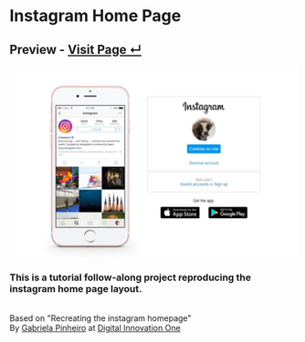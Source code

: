 # Instagram Home Page


## Preview - <a href="https://xevilcorp.github.io/FrontendExperiments/Experiments/InstagramHome">Visit Page ↵</a>

![image](./images/preview.jpg)

### This is a tutorial follow-along project reproducing the instagram home page layout.

<br>
Based on "Recreating the instagram homepage" <br>By <a href="https://github.com/SpruceGabriela">Gabriela Pinheiro</a> at 
<a href="https://web.digitalinnovation.one/">Digital Innovation One
</a>





